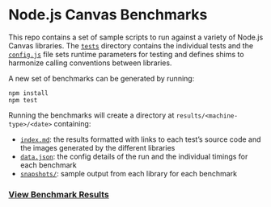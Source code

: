 # Node.js Canvas Benchmarks

This repo contains a set of sample scripts to run against a variety of Node.js Canvas libraries. The [`tests`](/tests) directory contains the individual tests and the [`config.js`](/src/config.js) file sets runtime parameters for testing and defines shims to harmonize calling conventions between libraries.

A new set of benchmarks can be generated by running:

```shell
npm install
npm test
```
Running the benchmarks will create a directory at `results/<machine-type>/<date>` containing:
- [`index.md`][results]: the results formatted with links to each test’s source code and the images generated by the different libraries
- [`data.json`][data]: the config details of the run and the individual timings for each benchmark
- [`snapshots/`][snapshots]: sample output from each library for each benchmark

### [View Benchmark Results][results]

[results]: /results/darwin-arm64/2025-09-26/index.md
[data]: /results/darwin-arm64/2025-09-26/data.json
[snapshots]: /results/darwin-arm64/2025-09-26/snapshots
